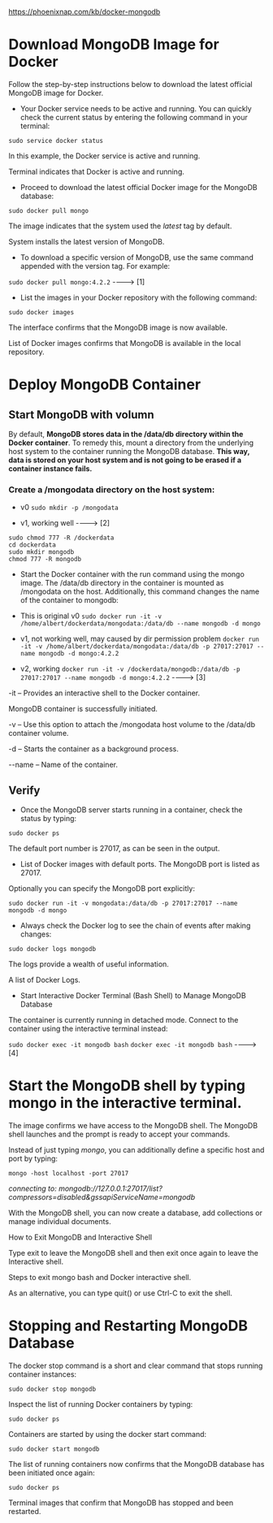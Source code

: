 https://phoenixnap.com/kb/docker-mongodb


# Download MongoDB Image for Docker

Follow the step-by-step instructions below to download the latest official MongoDB image for Docker.

- Your Docker service needs to be active and running. You can quickly check the current status by entering the following command in your terminal:

`sudo service docker status`

In this example, the Docker service is active and running.

Terminal indicates that Docker is active and running.

- Proceed to download the latest official Docker image for the MongoDB database:

`sudo docker pull mongo`

The image indicates that the system used the *latest* tag by default.

System installs the latest version of MongoDB.

- To download a specific version of MongoDB, use the same command appended with the version tag. For example:

`sudo docker pull mongo:4.2.2` ----> [1]

- List the images in your Docker repository with the following command:

`sudo docker images`

The interface confirms that the MongoDB image is now available.

List of Docker images confirms that MongoDB is available in the local repository.

# Deploy MongoDB Container

## Start MongoDB with volumn

By default, **MongoDB stores data in the /data/db directory within the Docker container**. To remedy this, mount a directory from the underlying host system to the container running the MongoDB database. **This way, data is stored on your host system and is not going to be erased if a container instance fails.**

### Create a /mongodata directory on the host system:

- v0
`sudo mkdir -p /mongodata`

- v1, working well ----> [2]

```
sudo chmod 777 -R /dockerdata
cd dockerdata
sudo mkdir mongodb
chmod 777 -R mongodb
```

- Start the Docker container with the run command using the mongo image. The /data/db directory in the container is mounted as /mongodata on the host. Additionally, this command changes the name of the container to mongodb:

- This is original v0
`sudo docker run -it -v /home/albert/dockerdata/mongodata:/data/db --name mongodb -d mongo` 

- v1, not working well, may caused by dir permission problem
`docker run -it -v /home/albert/dockerdata/mongodata:/data/db -p 27017:27017 --name mongodb -d mongo:4.2.2`

- v2, working
`docker run -it -v /dockerdata/mongodb:/data/db -p 27017:27017 --name mongodb -d mongo:4.2.2` ----> [3]

-it – Provides an interactive shell to the Docker container.

MongoDB container is successfully initiated.

-v – Use this option to attach the /mongodata host volume to the /data/db container volume.

-d – Starts the container as a background process.

--name – Name of the container.

## Verify

- Once the MongoDB server starts running in a container, check the status by typing:

`sudo docker ps`

The default port number is 27017, as can be seen in the output.

- List of Docker images with default ports. The MongoDB port is listed as 27017.

Optionally you can specify the MongoDB port explicitly:

`sudo docker run -it -v mongodata:/data/db -p 27017:27017 --name mongodb -d mongo`

- Always check the Docker log to see the chain of events after making changes:

`sudo docker logs mongodb`

The logs provide a wealth of useful information.

A list of Docker Logs.

- Start Interactive Docker Terminal (Bash Shell) to Manage MongoDB Database

The container is currently running in detached mode. 
Connect to the container using the interactive terminal instead:

`sudo docker exec -it mongodb bash`
`docker exec -it mongodb bash` ----> [4]


# Start the MongoDB shell by typing mongo in the interactive terminal.


The image confirms we have access to the MongoDB shell.
The MongoDB shell launches and the prompt is ready to accept your commands.

Instead of just typing *mongo*, you can additionally define a specific host and port by typing:

`mongo -host localhost -port 27017 ` 

*connecting to: mongodb://127.0.0.1:27017/list?compressors=disabled&gssapiServiceName=mongodb*

With the MongoDB shell, you can now create a database, add collections or manage individual documents.

How to Exit MongoDB and Interactive Shell

Type exit to leave the MongoDB shell and then exit once again to leave the Interactive shell.

Steps to exit mongo bash and Docker interactive shell.

As an alternative, you can type quit() or use Ctrl-C to exit the shell.

# Stopping and Restarting MongoDB Database

The docker stop command is a short and clear command that stops running container instances:

`sudo docker stop mongodb`

Inspect the list of running Docker containers by typing:

`sudo docker ps`

Containers are started by using the docker start command:

`sudo docker start mongodb`

The list of running containers now confirms that the MongoDB database has been initiated once again:

`sudo docker ps`

Terminal images that confirm that MongoDB has stopped and been restarted.




